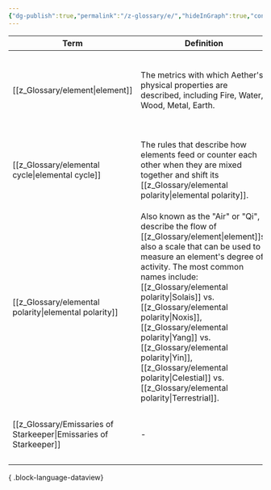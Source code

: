 ```yaml
---
{"dg-publish":true,"permalink":"/z-glossary/e/","hideInGraph":true,"contentClasses":"h-line hr-no-icon","tags":["GlossaryIndex/Letter"],"dgShowInlineTitle":true,"noteIcon":""}
---
```




| Term                                                                 | Definition                                                                                                                                                                                                                                                                                                                                                                              | Topic                                                                                                                 | Related                                                                                                                                                                                                                                                                          |
| -------------------------------------------------------------------- | --------------------------------------------------------------------------------------------------------------------------------------------------------------------------------------------------------------------------------------------------------------------------------------------------------------------------------------------------------------------------------------- | --------------------------------------------------------------------------------------------------------------------- | -------------------------------------------------------------------------------------------------------------------------------------------------------------------------------------------------------------------------------------------------------------------------------- |
| [[z_Glossary/element\|element]]                                   | The metrics with which Aether's physical properties are described, including Fire, Water, Wood, Metal, Earth.                                                                                                                                                                                                                                                                           | <ul><li>[[z_Glossary/Index/Magic.md\\|Magic]]</li></ul>                                                               | <ul><li>[[z_Glossary/aether.md\\|aether]]</li><li>[[z_Glossary/Index/Magic.md\\|Magic]]</li><li>[[z_Glossary/elemental cycle.md\\|cycle of element]]</li><li>[[z_Glossary/elemental polarity.md\\|elemental polarity]]</li></ul>                                                 |
| [[z_Glossary/elemental cycle\|elemental cycle]]                   | The rules that describe how elements feed or counter each other when they are mixed together and shift its [[z_Glossary/elemental polarity\|elemental polarity]].                                                                                                                                                                                                                                                      | <ul><li>[[z_Glossary/Index/Magic.md\\|Magic]]</li></ul>                                                               | <ul><li>[[z_Glossary/element.md\\|element]]</li><li>[[z_Glossary/elemental polarity.md\\|elemental polarity]]</li><li>[[z_Glossary/Index/Magic.md\\|Magic]]</li><li>[[z_Glossary/elemental polarity.md\\|Noxis]]</li><li>[[z_Glossary/elemental polarity.md\\|Solais]]</li></ul> |
| [[z_Glossary/elemental polarity\|elemental polarity]]             | Also known as the "Air" or "Qi", describe the flow of [[z_Glossary/element\|element]]s, also a scale that can be used to measure an element's degree of activity. The most common names include: [[z_Glossary/elemental polarity\|Solais]] vs. [[z_Glossary/elemental polarity\|Noxis]], [[z_Glossary/elemental polarity\|Yang]] vs. [[z_Glossary/elemental polarity\|Yin]], [[z_Glossary/elemental polarity\|Celestial]] vs. [[z_Glossary/elemental polarity\|Terrestrial]]. | <ul><li>[[z_Glossary/Index/Magic.md\\|Magic]]</li></ul>                                                               | <ul><li>[[z_Glossary/elemental cycle.md\\|elemental cycle]]</li><li>[[z_Glossary/element.md\\|element]]</li><li>[[z_Glossary/Index/Magic.md\\|Magic]]</li><li>[[z_Glossary/elemental cycle.md\\|cycle of elements]]</li></ul>                                                    |
| [[z_Glossary/Emissaries of Starkeeper\|Emissaries of Starkeeper]] | \-                                                                                                                                                                                                                                                                                                                                                                                      | <ul><li>[[z_Glossary/Index/Occult.md\\|Occult]]</li><li>[[z_Glossary/Index/Organization.md\\|Organization]]</li></ul> | <ul><li>[[z_Glossary/Spectral Lantern.md\\|Spectral Lantern]]</li><li>[[z_Glossary/Index/Occult.md\\|Occult]]</li><li>[[z_Glossary/Index/Organization.md\\|Organization]]</li></ul>                                                                                              |

{ .block-language-dataview}
